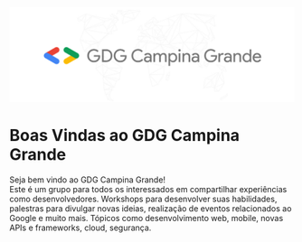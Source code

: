 ![GDG](images/gdg_background.png)
# Boas Vindas ao GDG Campina Grande

Seja bem vindo ao GDG Campina Grande!  
Este é um grupo para todos os interessados em compartilhar experiências como desenvolvedores. Workshops para desenvolver suas habilidades, palestras para divulgar novas ideias, realização de eventos relacionados ao Google e muito mais. Tópicos como desenvolvimento web, mobile, novas APIs e frameworks, cloud, segurança.

